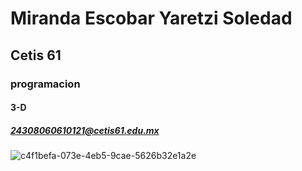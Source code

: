 # Miranda Escobar Yaretzi Soledad
## Cetis 61
### programacion
#### 3-D
##### 24308060610121@cetis61.edu.mx



![c4f1befa-073e-4eb5-9cae-5626b32e1a2e](https://github.com/user-attachments/assets/d2c33e2b-f98c-47e3-9ec2-32058f58dbaa)
